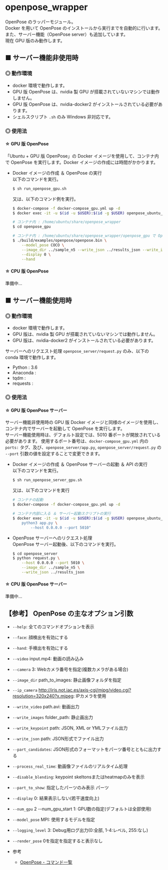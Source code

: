 # openpose_wrapper
OpenPose のラッパーモジュール。<br>
Docker を用いて OpenPose のインストールから実行までを自動的に行います。また、サーバー機能（OpenPose server）も追加しています。<br>
現在 GPU 版のみ動作します。<br>

<!--
GPU 版 OpenPose と CPU 版 OpenPose の両方に対応しています。<br>
-->

## ■ サーバー機能非使用時

### ◎ 動作環境

- docker 環境で動作します。<br>
- GPU 版 OpenPose は、nvidia 製 GPU が搭載されていないマシンでは動作しません。
- GPU 版 OpenPose は、nvidia-docker2 がインストールされている必要があります。
- シェルスクリプト `.sh` のみ Windows 非対応です。

### ◎ 使用法

#### ☆ GPU 版 OpenPose
「Ubuntu + GPU 版 OpenPose」の Docker イメージを使用して、コンテナ内で OpenPose を実行します。Docker イメージの作成には時間がかかります。

<!--
- Docker イメージの作成＆コンテナの起動<br>
    以下のコマンドを実行。
    ```sh
    $ sh run_docker-compose_gpu.sh
    ```

    又は、以下のコマンド例を実行。
    ```sh
    # コマンド例（docker-compose を使用する場合）
    $ docker-compose -f docker-compose_gpu.yml up -d
    $ docker exec -it -u $(id -u $USER):$(id -g $USER) openpose_ubuntu_gpu_container bash
    ```
-->

- Docker イメージの作成 ＆ OpenPose の実行<br>
    以下のコマンドを実行。
    ```sh
    $ sh run_openpose_gpu.sh
    ```

    又は、以下のコマンド例を実行。
    ```sh
    $ docker-compose -f docker-compose_gpu.yml up -d
    $ docker exec -it -u $(id -u $USER):$(id -g $USER) openpose_ubuntu_gpu_container bash

    # コンテナ内 : /home/ubuntu/share/openpose_wrapper
    $ cd openpose_gpu

    # コンテナ内 : /home/ubuntu/share/openpose_wrapper/openpose_gpu で OpenPose 実行
    $ ./build/examples/openpose/openpose.bin \
        --model_pose COCO \
        --image_dir ../sample_n5 --write_json ../results_json --write_images ../results_image \
        --display 0 \
        --hand
    ```

#### ☆ CPU 版 OpenPose
準備中...

<!--
CPU で OpenPose を使用する場合は、こちらのイメージを使用してください。<br>

- Docker イメージの作成＆コンテナの起動
    以下のコマンドを実行。
    ```sh
    $ sh run_docker-compose_cpu.sh
    ```

    又は、以下のコマンド例を実行。
    ```sh
    $ docker-compose -f docker-compose_cpu.yml up -d
    $ docker exec -it -u $(id -u $USER):$(id -g $USER) openpose_ubuntu_cpu_container bash
    ```

- OpenPose の実行（サーバー機能非使用）<br>
    以下のコマンドを実行。
    ```sh
    $ sh run_openpose_cpu.sh
    ```

    又は、以下のコマンド例を実行。
    ```sh
    $ docker-compose -f docker-compose_cpu.yml up -d
    $ docker exec -it -u $(id -u $USER):$(id -g $USER) openpose_ubuntu_cpu_container bash

    # コンテナ内 : /home/ubuntu/share/openpose_wrapper
    $ cd openpose_cpu

    # コンテナ内 : /home/ubuntu/share/openpose_wrapper/openpose_cpu で OpenPose 実行
    $ ./build/examples/openpose/openpose.bin \
        --model_pose COCO \
        --image_dir ../sample_n5 --write_json ../results_json --write_images ../results_image \
        --display 0 \
        --hand
    ```
-->

## ■ サーバー機能使用時

### ◎ 動作環境

- docker 環境で動作します。<br>
- GPU 版は、nvidia 製 GPU が搭載されていないマシンでは動作しません。
- GPU 版は、nvidia-docker2 がインストールされている必要があります。

サーバーへのリクエスト処理 `openpose_server/request.py` のみ、以下の conda 環境で動作します。

- Python : 3.6
- Anaconda : 
- tqdm : 
- requests :

### ◎ 使用法

#### ☆ GPU 版 OpenPose サーバー
サーバー機能非使用時の GPU 版 Docker イメージと同様のイメージを使用し、コンテナ内でサーバーを起動して OpenPose を実行します。<br>
サーバー機能使用時は、デフォルト設定では、5010 番ポートが開放されている必要があります。
使用するポート番号は、`docker-compose_gpu.yml` 内の `ports:` タグ、及び、`openpose_server/app.py`, `openpose_server/request.py` の `--port` 引数の値を設定することで変更できます。<br>

<!--
- Docker イメージの作成＆コンテナの起動<br>
    以下のコマンド例を実行。
    ```sh
    # コマンド例（docker-compose を使用する場合）
    $ docker-compose -f docker-compose_gpu.yml up -d
    ```
-->

- Docker イメージの作成 ＆ OpenPose サーバーの起動 ＆ API の実行<br>
    以下のコマンドを実行。
    ```sh
    $ sh run_openpose_server_gpu.sh
    ```

    又は、以下のコマンドを実行
    ```sh
    # コンテナの起動
    $ docker-compose -f docker-compose_gpu.yml up -d

    # コンテナ内部に入る ＆ サーバー起動スクリプトの実行
    $ docker exec -it -u $(id -u $USER):$(id -g $USER) openpose_ubuntu_gpu_container /bin/bash -c "cd openpose_server && \
        python3 app.py \
            --host 0.0.0.0 --port 5010"
    ```

- OpenPose サーバーへのリクエスト処理<br>
    OpenPose サーバー起動後、以下のコマンドを実行。
    ```sh
    $ cd openpose_server
    $ python request.py \
        --host 0.0.0.0 --port 5010 \
        --image_dir ../sample_n5 \
        --write_json ../results_json
    ```

#### ☆ CPU 版 OpenPose サーバー
準備中...

## 【参考】 OpenPose の主なオプション引数

- `--help`: 全てのコマンドオプションを表示
- `--face`: 顔検出を有効にする
- `--hand`: 手検出を有効にする
- `--video` input.mp4: 動画の読み込み
- `--camera` 3: Webカメラ番号を指定(複数カメラがある場合)
- `--image_dir` path_to_images\: 静止画像フォルダを指定
- `--ip_camera` http://iris.not.iac.es/axis-cgi/mjpg/video.cgi?resolution=320x240?x.mjpeg: IPカメラを使用
- `--write_video` path.avi: 動画出力
- `--write_images` folder_path: 静止画出力
- `--write_keypoint` path\: JSON, XML or YMLファイル出力
- `--write_json` path\: JSON形式でファイル出力
- `--part_candidates`: JSON形式のフォーマットをパーツ番号とともに出力する
- `--process_real_time`: 動画像ファイルのリアルタイム処理
- `--disable_blending`: keypoint skeltonsまたはheatmapのみを表示
- `--part_to_show`: 指定したパーツのみ表示 パーツ
- `--display` 0: 結果表示しない(若干速度向上)
- `--num_gpu` 2 --num_gpu_start 1: GPU数の指定(デフォルトは全部使用)
- `--model_pose` MPI: 使用するモデルを指定
- `--logging_level` 3: Debug用ログ出力(0:全部, 1-4:レベル, 255:なし)
- `--render_pose` 0を指定を指定すると表示なし

- 参考
    - [OpenPose - コマンド一覧](https://qiita.com/wada-n/items/e9e6653effc1e3d0c566)
